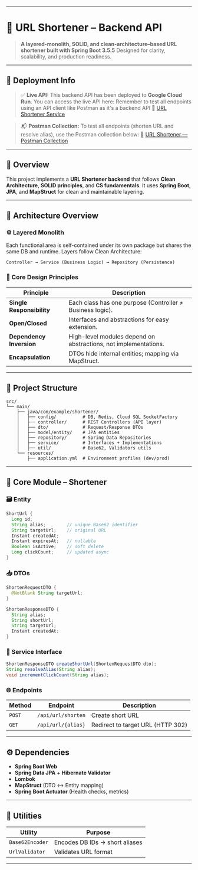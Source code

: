 

---

# 🔗 URL Shortener – Backend API

> **A layered-monolith, SOLID, and clean-architecture–based URL shortener built with Spring Boot 3.5.5**
> Designed for clarity, scalability, and production readiness.

---

## 🚀 Deployment Info

> ✅ **Live API:**
> This backend API has been deployed to **Google Cloud Run**.
> You can access the live API here:
> Remember to test all endpoints using an API client like Postman as it's a backend API
> 🔗 [URL Shortener Service](https://url-shortening-service-585619166200.us-central1.run.app)

> 📬 **Postman Collection:**
> To test all endpoints (shorten URL and resolve alias), use the Postman collection below:
> 🔗 [URL Shortener — Postman Collection](https://www.postman.com/flight-technologist-23919603/monolithic/request/kbymaxp/url-shortener-service?action=share&creator=42910295)

---

## 🧩 Overview

This project implements a **URL Shortener backend** that follows **Clean Architecture**, **SOLID principles**, and **CS fundamentals**.
It uses **Spring Boot**, **JPA**, and **MapStruct** for clean and maintainable layering.

---

## 🧱 Architecture Overview

### ⚙️ Layered Monolith

Each functional area is self-contained under its own package but shares the same DB and runtime.
Layers follow Clean Architecture:

```
Controller → Service (Business Logic) → Repository (Persistence)
```

### 🧠 Core Design Principles

| Principle                 | Description                                                     |
| ------------------------- | --------------------------------------------------------------- |
| **Single Responsibility** | Each class has one purpose (Controller ≠ Business logic).       |
| **Open/Closed**           | Interfaces and abstractions for easy extension.                 |
| **Dependency Inversion**  | High-level modules depend on abstractions, not implementations. |
| **Encapsulation**         | DTOs hide internal entities; mapping via MapStruct.             |

---

## 📂 Project Structure

```
src/
└── main/
    ├── java/com/example/shortener/
    │   ├── config/          # DB, Redis, Cloud SQL SocketFactory
    │   ├── controller/      # REST Controllers (API layer)
    │   ├── dto/             # Request/Response DTOs
    │   ├── model/entity/    # JPA entities
    │   ├── repository/      # Spring Data Repositories
    │   ├── service/         # Interfaces + Implementations
    │   ├── util/            # Base62, Validators utils
    └── resources/
        ├── application.yml  # Environment profiles (dev/prod)
```

---

## 🧩 Core Module – Shortener

### 🗃️ Entity

```java
ShortUrl {
  Long id;
  String alias;        // unique Base62 identifier
  String targetUrl;    // original URL
  Instant createdAt;
  Instant expiresAt;   // nullable
  Boolean isActive;    // soft delete
  Long clickCount;     // updated async
}
```

### 📥 DTOs

```java
ShortenRequestDTO {
  @NotBlank String targetUrl;
}

ShortenResponseDTO {
  String alias;
  String shortUrl;
  String targetUrl;
  Instant createdAt;
}
```

### 🧠 Service Interface

```java
ShortenResponseDTO createShortUrl(ShortenRequestDTO dto);
String resolveAlias(String alias);
void incrementClickCount(String alias);
```

### 🌐 Endpoints

| Method | Endpoint           | Description                       |
| ------ | ------------------ | --------------------------------- |
| `POST` | `/api/url/shorten` | Create short URL                  |
| `GET`  | `/api/url/{alias}` | Redirect to target URL (HTTP 302) |

---

## ⚙️ Dependencies

* **Spring Boot Web**
* **Spring Data JPA** + **Hibernate Validator**
* **Lombok**
* **MapStruct** (DTO ↔ Entity mapping)
* **Spring Boot Actuator** (Health checks, metrics)

---

## 🧰 Utilities

| Utility             | Purpose                        |
| ------------------- | ------------------------------ |
| `Base62Encoder`     | Encodes DB IDs → short aliases |
| `UrlValidator`      | Validates URL format           |

---


